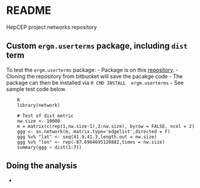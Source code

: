 # README #

HepCEP project networks repository


## Custom `ergm.userterms` package, including `dist` term

To test the `ergm.userterms` package: 
    - Package is on this [repository](https://bitbucket.org/jozik/hepcep_networks/src/master/fit-ergms/). 
    - Cloning the repository from bitbucket will save the pacakge code
    - The package can then be installed via `R CMD INSTALL  ergm.userterms`
    - See sample test code below

        R
        library(network)

        # Test of dist metric 
        nw.size <- 10000
        m = matrix(c(rep(1,nw.size-1),2:nw.size), byrow = FALSE, ncol = 2)
        ggg <- as.network(m, matrix.type='edgelist',directed = F)
        ggg %v% "lat" <- seq(41.9,41.3,length.out = nw.size)
        ggg %v% "lon" <- rep(-87.6964695120882,times = nw.size)
        summary(ggg ~ dist(1:7))


## Doing the analysis
   - 